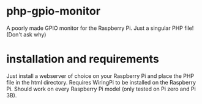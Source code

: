 # php-gpio-monitor
A poorly made GPIO monitor for the Raspberry Pi.
Just a singular PHP file! (Don't ask why)

# installation and requirements
Just install a webserver of choice on your Raspberry Pi and place the PHP file in the html directory.
Requires WiringPi to be installed on the Raspberry Pi. Should work on every Raspberry Pi model (only tested on Pi zero and Pi 3B).
